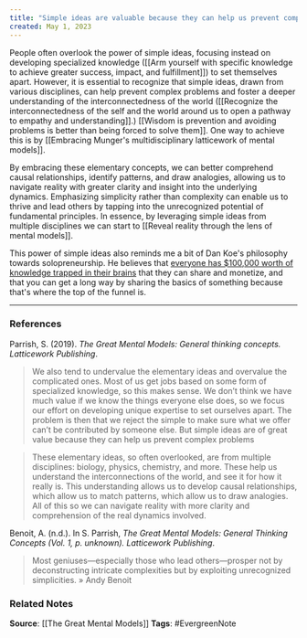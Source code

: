 ```yaml
---
title: "Simple ideas are valuable because they can help us prevent complex problems"
created: May 1, 2023
---
```


People often overlook the power of simple ideas, focusing instead on developing specialized knowledge ([[Arm yourself with specific knowledge to achieve greater success, impact, and fulfillment]]) to set themselves apart. However, it is essential to recognize that simple ideas, drawn from various disciplines, can help prevent complex problems and foster a deeper understanding of the interconnectedness of the world ([[Recognize the interconnectedness of the self and the world around us to open a pathway to empathy and understanding]].) [[Wisdom is prevention and avoiding problems is better than being forced to solve them]]. One way to achieve this is by [[Embracing Munger's multidisciplinary latticework of mental models]]. 

By embracing these elementary concepts, we can better comprehend causal relationships, identify patterns, and draw analogies, allowing us to navigate reality with greater clarity and insight into the underlying dynamics. Emphasizing simplicity rather than complexity can enable us to thrive and lead others by tapping into the unrecognized potential of fundamental principles. In essence, by leveraging simple ideas from multiple disciplines we can start to [[Reveal reality through the lens of mental models]]. 

This power of simple ideas also reminds me a bit of Dan Koe's philosophy towards solopreneurship. He believes that [everyone has $100,000 worth of knowledge trapped in their brains](https://thedankoe.com/you-have-100000-of-knowledge-trapped-in-your-brain/) that they can share and monetize, and that you can get a long way by sharing the basics of something because that's where the top of the funnel is. 

---
### References

Parrish, S. (2019). _The Great Mental Models: General thinking concepts. Latticework Publishing_.

>  We also tend to undervalue the elementary ideas and overvalue the complicated ones. Most of us get jobs based on some form of specialized knowledge, so this makes sense. We don’t think we have much value if we know the things everyone else does, so we focus our effort on developing unique expertise to set ourselves apart. The problem is then that we reject the simple to make sure what we offer can’t be contributed by someone else. But simple ideas are of great value because they can help us prevent complex problems

>  These elementary ideas, so often overlooked, are from multiple disciplines: biology, physics, chemistry, and more. These help us understand the interconnections of the world, and see it for how it really is. This understanding allows us to develop causal relationships, which allow us to match patterns, which allow us to draw analogies. All of this so we can navigate reality with more clarity and comprehension of the real dynamics involved.

Benoit, A. (n.d.). In S. Parrish, _The Great Mental Models: General Thinking Concepts (Vol. 1, p. unknown). Latticework Publishing_.

> Most geniuses—especially those who lead others—prosper not by deconstructing intricate complexities but by exploiting unrecognized simplicities. » Andy Benoit 

### Related Notes
**Source**: [[The Great Mental Models]]
**Tags**: #EvergreenNote

